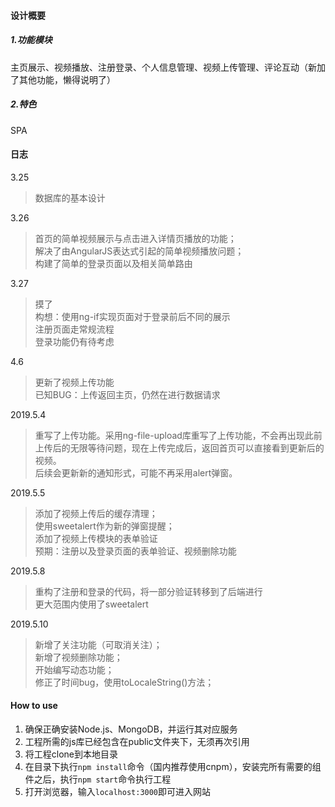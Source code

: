 

#### 设计概要

##### 1.功能模块

主页展示、视频播放、注册登录、个人信息管理、视频上传管理、评论互动（新加了其他功能，懒得说明了）

##### 2.特色

SPA



#### 日志

3.25
> 数据库的基本设计

3.26
> 首页的简单视频展示与点击进入详情页播放的功能；  
> 解决了由AngularJS表达式引起的简单视频播放问题；  
> 构建了简单的登录页面以及相关简单路由

3.27
> 摸了  
> 构想：使用ng-if实现页面对于登录前后不同的展示  
> 注册页面走常规流程  
> 登录功能仍有待考虑  

4.6
> 更新了视频上传功能  
> 已知BUG：上传返回主页，仍然在进行数据请求  

2019.5.4
> 重写了上传功能。采用ng-file-upload库重写了上传功能，不会再出现此前上传后的无限等待问题，现在上传完成后，返回首页可以直接看到更新后的视频。  
> 后续会更新新的通知形式，可能不再采用alert弹窗。  

2019.5.5
> 添加了视频上传后的缓存清理；  
> 使用sweetalert作为新的弹窗提醒；  
> 添加了视频上传模块的表单验证  
> 预期：注册以及登录页面的表单验证、视频删除功能  

2019.5.8
> 重构了注册和登录的代码，将一部分验证转移到了后端进行  
> 更大范围内使用了sweetalert  

2019.5.10
> 新增了关注功能（可取消关注）；  
> 新增了视频删除功能；  
> 开始编写动态功能；  
> 修正了时间bug，使用toLocaleString()方法；  

#### How to use
1. 确保正确安装Node.js、MongoDB，并运行其对应服务  
2. 工程所需的js库已经包含在public文件夹下，无须再次引用  
3. 将工程clone到本地目录  
4. 在目录下执行`npm install`命令（国内推荐使用cnpm），安装完所有需要的组件之后，执行`npm start`命令执行工程
5. 打开浏览器，输入`localhost:3000`即可进入网站